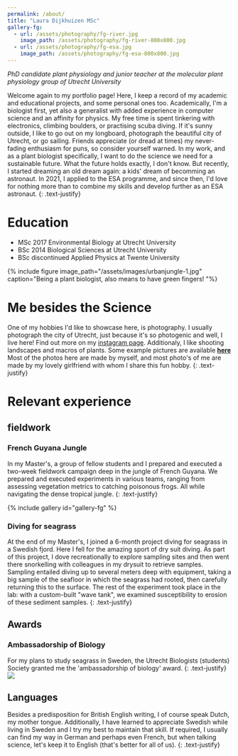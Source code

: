 ```yaml
---
permalink: /about/
title: "Laura Dijkhuizen MSc"
gallery-fg:
  - url: /assets/photography/fg-river.jpg
    image_path: /assets/photography/fg-river-800x800.jpg
  - url: /assets/photography/fg-esa.jpg
    image_path: /assets/photography/fg-esa-800x800.jpg
---
```

_PhD candidate plant physiology and junior teacher at the molecular plant physiology group of Utrecht University_


Welcome again to my portfolio page! 
Here, I keep a record of my academic and educational projects, and some personal ones too. 
Academically, I'm a biologist first, yet also a generalist with added experience in computer science and an affinity for physics. 
My free time is spent tinkering with electronics, climbing boulders, or practising scuba diving. 
If it's sunny outside, I like to go out on my longboard, photograph the beautiful city of Utrecht, or go sailing.
Friends appreciate (or dread at times) my never-fading enthusiasm for puns, so consider yourself warned. 
In my work, and as a plant biologist specifically, I want to do the science we need for a sustainable future. 
What the future holds exactly, I don't know. 
But recently, I started dreaming an old dream again: a kids' dream of becomming an astronaut. 
In 2021, I applied to the ESA programme, and since then, I'd love for nothing more than to combine my skills and develop further as an ESA astronaut. 
{: .text-justify}


# Education
 * MSc 2017 Environmental Biology at Utrecht University
 * BSc 2014 Biological Sciences at Utrecht University
 * BSc discontinued Applied Physics at Twente University

{% include figure image_path="/assets/images/urbanjungle-1.jpg" caption="Being a plant biologist, also means to have green fingers! "%}

# Me besides the Science
One of my hobbies I'd like to showcase here, is photography.
I usually photograph the city of Utrecht, just because it's so photogenic and well, I live here! 
Find out more on my [instagram page](https://instagram.com/laura_in_utrecht). 
Additionaly, I like shooting landscapes and macros of plants. 
Some example pictures are available **[here](/photography)**
Most of the photos here are made by myself, and most photo's of me are made by my lovely girlfriend with whom I share this fun hobby.
{: .text-justify}


# Relevant experience

## fieldwork

### French Guyana Jungle
In my Master's, a group of fellow students and I prepared and executed a two-week fieldwork campaign deep in the jungle of French Guyana. 
We prepared and executed experiments in various teams, ranging from assessing vegetation metrics to catching poisonous frogs. 
All while navigating the dense tropical jungle.
{: .text-justify}

{% include gallery id="gallery-fg" %}

### Diving for seagrass
At the end of my Master's, I joined a 6-month project diving for seagrass in a Swedish fjord. 
Here I fell for the amazing sport of dry suit diving. 
As part of this project, I dove recreationally to explore sampling sites and then went there snorkelling with colleagues in my drysuit to retrieve samples. 
Sampling entailed diving up to several meters deep with equipment, taking a big sample of the seafloor in which the seagrass had rooted, then carefully returning this to the surface. The rest of the experiment took place in the lab: with a custom-built "wave tank", we examined susceptibility to erosion of these sediment samples.
{: .text-justify}

## Awards
### Ambassadorship of Biology
For my plans to study seagrass in Sweden, the Utrecht Biologists (students) Society granted me the 'ambassadorship of biology' award.
{: .text-justify}
![](https://ubv.info/wp-content/uploads/2016/04/Ambassadeur-van-de-biologie-2016-672x372.jpg)

## Languages
Besides a predisposition for British English writing, I of course speak Dutch, my mother tongue. 
Additionally, I have learned to appreciate Swedish while living in Sweden and I try my best to maintain that skill.
If required, I usually can find my way in German and perhaps even French, but when talking science, let's keep it to English (that's better for all of us).
{: .text-justify}




